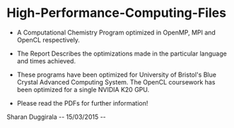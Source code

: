 # High-Performance-Computing-Files

- A Computational Chemistry Program optimized in OpenMP, MPI and OpenCL respectively. 

- The Report Describes the optimizations made in the particular language and times achieved. 

- These programs have been optimized for University of Bristol's Blue Crystal Advanced Computing System. 
  The OpenCL coursework has been optimized for a single NVIDIA K20 GPU. 
  
- Please read the PDFs for further information! 

Sharan Duggirala
-- 15/03/2015 -- 

